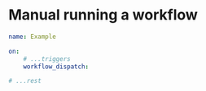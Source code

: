 # Manual running a workflow
```yml
name: Example

on:
	# ...triggers
	workflow_dispatch:

# ...rest
```